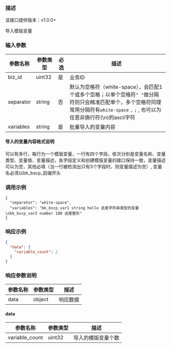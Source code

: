 ### 描述

该接口提供版本：v1.0.0+

导入模版变量

### 输入参数

| 参数名称      | 参数类型   | 必选 | 描述                                                                                                                         |
|-----------|--------| ---- |----------------------------------------------------------------------------------------------------------------------------|
| biz_id    | uint32 | 是   | 业务ID                                                                                                                       |
| separator | string | 否   | 默认为空格符（white-space），会匹配1个或多个空格；以单个空格符`" "`做分隔符则只会精准匹配单个，多个空格符同理<br>常用分隔符有`white-space`  `,`   `;` , 也可以为任意非换行符(\n)的ascii字符 |
| variables | string | 是   | 批量导入的变量内容                                                                                                                  |

#### 导入的变量内容格式说明

可以有多行，每行为一个模版变量，一行有四个字段，依次分别是变量名称、变量类型、变量值、变量描述，各字段定义和创建模版变量的接口保持一致，变量描述可以为空，其他必填（当一行被检测出只有3个字段时，则变量描述为空）, 变量名必须以bk_bscp_前缀开头



### 调用示例

```
{
  "separator": "white-space",
  "variables": "bk_bscp_var1 string hello 这是字符串类型的变量\nbk_bscp_var2 number 100 这是整形"
}
```

### 响应示例

```json
{
  "data": {
    "variable_count": 2
  }
}
```

### 响应参数说明

| 参数名称 | 参数类型 | 描述     |
| -------- | -------- | -------- |
| data     | object   | 响应数据 |

#### data

| 参数名称       | 参数类型 | 描述               |
| -------------- | -------- | ------------------ |
| variable_count | uint32   | 导入的模版变量个数 |

